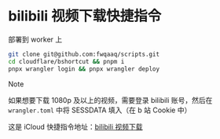 # bilibili 视频下载快捷指令

部署到 worker 上

```bash
git clone git@github.com:fwqaaq/scripts.git
cd cloudflare/bshortcut && pnpm i
pnpx wrangler login && pnpx wrangler deploy
```

> [!NOTE]
> 如果想要下载 1080p 及以上的视频，需要登录 bilibili 账号，然后在 `wrangler.toml` 中将 SESSDATA 填入（在 b 站 Cookie 中）

这是 iCloud 快捷指令地址：[bilibili 视频下载](https://www.icloud.com/shortcuts/3491c7f4ed244f53a9bb7e10d30423d3)
